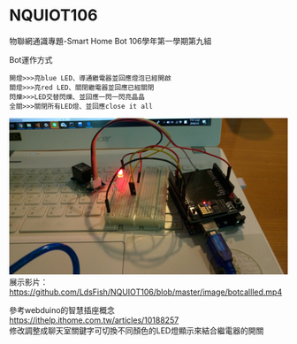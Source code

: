 # NQUIOT106
物聯網通識專題-Smart Home Bot
106學年第一學期第九組

Bot運作方式  
```
開燈>>>亮blue LED、導通繼電器並回應燈泡已經開啟
關燈>>>亮red LED、關閉繼電器並回應已經關閉
閃爍>>>LED交替閃爍、並回應一閃一閃亮晶晶
全關>>>關閉所有LED燈、並回應close it all
```
![image](image/botcallled.jpg)
展示影片：https://github.com/LdsFish/NQUIOT106/blob/master/image/botcallled.mp4



參考webduino的智慧插座概念  
https://ithelp.ithome.com.tw/articles/10188257  
修改調整成聊天室關鍵字可切換不同顏色的LED燈顯示來結合繼電器的開關
